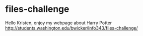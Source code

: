 # files-challenge
Hello Kristen, enjoy my webpage about Harry Potter
http://students.washington.edu/bwicker/info343/files-challenge/